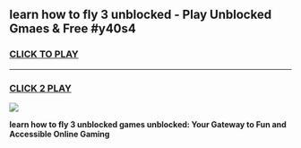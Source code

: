 
## learn how to fly 3 unblocked - Play Unblocked Gmaes & Free #y40s4
<h3>
<a href="https://news.freeplayer.one?title=learn_how_to_fly_3_unblocked&ref=03M">CLICK TO PLAY</a></h3>
<hr>

<h3>
<a href="https://news.freeplayer.one?title=learn_how_to_fly_3_unblocked&ref=03M">CLICK 2 PLAY</a>
  
</h3>

<a href="https://news.freeplayer.one?title=learn_how_to_fly_3_unblocked&ref=03M"><img src="https://clearcache.store/games.png"></a>


**learn how to fly 3 unblocked games unblocked: Your Gateway to Fun and Accessible Online Gaming**
